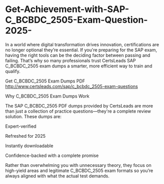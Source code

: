 # Get-Achievement-with-SAP-C_BCBDC_2505-Exam-Question-2025-
In a world where digital transformation drives innovation, certifications are no longer optional they’re essential. If you're preparing for the SAP exam, having the right tools can be the deciding factor between passing and failing. That’s why so many professionals trust CertsLeads SAP C_BCBDC_2505 exam dumps a smarter, more efficient way to train and qualify.

Get C_BCBDC_2505 Exam Dumps PDF http://www.certsleads.com/sap/c_bcbdc_2505-exam-questions

Why C_BCBDC_2505 Exam Dumps Work

The SAP C_BCBDC_2505 PDF dumps provided by CertsLeads are more than just a collection of practice questions—they're a complete review solution. These dumps are:

Expert-verified

Refreshed for 2025

Instantly downloadable

 Confidence-backed with a complete promise

Rather than overwhelming you with unnecessary theory, they focus on high-yield areas and legitimate C_BCBDC_2505 exam formats so you’re always aligned with what the actual test demands.

 
